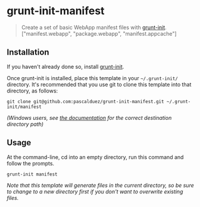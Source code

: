 # grunt-init-manifest

> Create a set of basic WebApp manifest files with [grunt-init][].
> ["manifest.webapp", "package.webapp", "manifest.appcache"]

[grunt-init]: http://gruntjs.com/project-scaffolding

## Installation
If you haven't already done so, install [grunt-init][].

Once grunt-init is installed, place this template in your `~/.grunt-init/` directory. It's recommended that you use git to clone this template into that directory, as follows:

```
git clone git@github.com:pascalduez/grunt-init-manifest.git ~/.grunt-init/manifest
```

_(Windows users, see [the documentation][grunt-init] for the correct destination directory path)_

## Usage

At the command-line, cd into an empty directory, run this command and follow the prompts.

```
grunt-init manifest
```

_Note that this template will generate files in the current directory, so be sure to change to a new directory first if you don't want to overwrite existing files._
